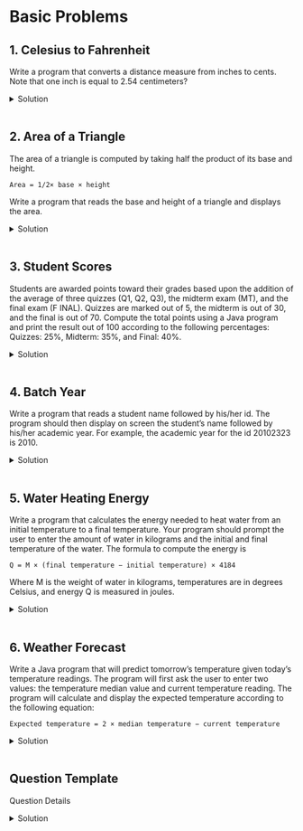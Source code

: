 # Basic Problems

## 1. Celesius to Fahrenheit

Write a program that converts a distance measure from inches to cents. Note that one inch is equal to 2.54
centimeters?
<details>
  <summary> Solution </summary>

```java
import java.util.Scanner;  // Import the Scanner class

class Main {
  public static void main(String[] args) {

    Scanner myScanner = new Scanner(System.in);  // Create a Scanner object

    System.out.println("Enter a measurment in inches: ");
    double inches = myScanner.nextDouble();
    double centimeters = inches * 2.54;
    System.out.println("The value in centimeters is: " + centimeters);  

    myScanner.close();

  }
}
```
</details>

<br/>

## 2. Area of a Triangle

The area of a triangle is computed by taking half the product of its base and height.

`Area = 1/2× base × height`

Write a program that reads the base and height of a triangle and displays the area.
<details>
  <summary> Solution </summary>

```java
import java.util.Scanner;  // Import the Scanner class

class Main {
  public static void main(String[] args) {

    Scanner myScanner = new Scanner(System.in);  // Create a Scanner object

    System.out.println("Enter triangle base followed by height: ");
    double base = myScanner.nextDouble();
    double height = myScanner.nextDouble();
    double area = 0.5 * base * height;
    System.out.println("The area of the  triangle is: " + area);  

    myScanner.close();

  }
}
```
</details>

<br/>

## 3. Student Scores

Students are awarded points toward their grades based upon the addition of the average of three quizzes
(Q1, Q2, Q3), the midterm exam (MT), and the final exam (F INAL). Quizzes are marked out of 5, the midterm
is out of 30, and the final is out of 70. Compute the total points using a Java program and print the result out
of 100 according to the following percentages: Quizzes: 25%, Midterm: 35%, and Final: 40%.
<details>
  <summary> Solution </summary>

```java
import java.util.Scanner;  // Import the Scanner class

class Main {
  public static void main(String[] args) {

    Scanner myScanner = new Scanner(System.in);  // Create a Scanner object

    System.out.println("Enter Q1: ");
    double quiz1 = myScanner.nextDouble();
    System.out.println("Enter Q2: ");
    double quiz2 = myScanner.nextDouble();
    System.out.println("Enter Q3: ");
    double quiz3 = myScanner.nextDouble();
    System.out.println("Enter Midterm: ");
    double midtermExam = myScanner.nextDouble();
    System.out.println("Enter Final: ");
    double finalExam = myScanner.nextDouble();

    double finalScore = (((quiz1+quiz2+quiz3)/15) * 100  * 0.25) 
    + ((midtermExam/30) * 100 * 0.35)  + ((finalExam/30) * 100 * 0.4) ;
    
    System.out.println("The final score is: " + finalScore);  

    myScanner.close();

  }
}
```
</details>

<br/>

## 4. Batch Year

Write a program that reads a student name followed by his/her id. The program should then display on screen
the student’s name followed by his/her academic year. For example, the academic year for the id 20102323 is
2010.
<details>
  <summary> Solution </summary>

```java
import java.util.Scanner;  // Import the Scanner class

class Main {
  public static void main(String[] args) {

    Scanner myScanner = new Scanner(System.in);  // Create a Scanner object

    System.out.println("Enter Name: ");
    String name = myScanner.nextLine();
    System.out.println("Enter an 8 digit ID: ");
    int id = myScanner.nextInt();
    int batchYear = id / 10000;

    System.out.println("The batch year for " + name + " is: " + batchYear);  

    myScanner.close();

  }
}
```
</details>

<br/>

## 5. Water Heating Energy

Write a program that calculates the energy needed to heat water from an initial temperature to a final temperature. Your program should prompt the user to enter the amount of water in kilograms and the initial and final temperature of the water. The formula to compute the energy is

`Q = M × (final temperature − initial temperature) × 4184`

Where M is the weight of water in kilograms, temperatures are in degrees Celsius, and energy Q is measured in
joules.
<details>
  <summary> Solution </summary>

```java
import java.util.Scanner;  // Import the Scanner class

class Main {
  public static void main(String[] args) {

    Scanner myScanner = new Scanner(System.in);  // Create a Scanner object

    System.out.println("Enter water amount (Kg): ");
    double mass = myScanner.nextDouble();
    System.out.println("Enter initial temperature: ");
    double initTemp = myScanner.nextDouble();
    System.out.println("Enter final temperature: ");
    double finalTemp = myScanner.nextDouble();
    
    double energyNeeded = mass * (finalTemp - initTemp) * 4184;

    System.out.println("The energy needed is" + energyNeeded + "joules");  

    myScanner.close();

  }
}
```
</details>

<br/>

## 6. Weather Forecast

Write a Java program that will predict tomorrow’s temperature given today’s temperature readings. The program
will first ask the user to enter two values: the temperature median value and current temperature reading. The
program will calculate and display the expected temperature according to the following equation:

`Expected temperature = 2 × median temperature − current temperature`
<details>
  <summary> Solution </summary>

```java
import java.util.Scanner;  // Import the Scanner class

class Main {
  public static void main(String[] args) {

    Scanner myScanner = new Scanner(System.in);  // Create a Scanner object

    System.out.println("Enter temperature median value: ");
    double medianTemp = myScanner.nextDouble();
    System.out.println("Enter current temperature: ");
    double currentTemp = myScanner.nextDouble();
    
    double expectedTemp =  2 * medianTemp - currentTemp;

    System.out.println("Expected temperature is" + expectedTemp);  

    myScanner.close();

  }
}
```
</details>

<br/>

## Question Template 

Question Details
<details>
  <summary> Solution </summary>

```java

```
</details>